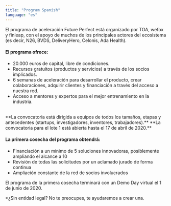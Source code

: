 ```yaml
---
title: "Program Spanish"
language: "es"
---
```


El programa de aceleración Future Perfect está organizado por TOA, wefox y finleap, con el apoyo de muchos de los principales actores del ecosistema (es decir, N26, BVDS, DeliveryHero, Celonis, Ada Health).

#### El programa ofrece:

- 20.000 euros de capital, libre de condiciones.
- Recursos gratuitos (productos y servicios) a través de los socios implicados.
- 6 semanas de aceleración para desarrollar el producto, crear colaboraciones, adquirir clientes y financiación a través del acceso a nuestra red.
- Acceso a mentores y expertos para el mejor entrenamiento en la industria.

<br />
**La convocatoria está dirigida a equipos de todos los tamaños, etapas y antecedentes (startups, investigadores, inventores, trabajadores).**
**La convocatoria para el lote 1 está abierta hasta el 17 de abril de 2020.**

#### La primera cosecha del programa obtendrá:

- Financiación a un mínimo de 5 soluciones innovadoras, posiblemente ampliando el alcance a 10
- Revisión de todas las solicitudes por un aclamado jurado de forma continua
- Ampliación constante de la red de socios involucrados

El programa de la primera cosecha terminará con un Demo Day virtual el 1 de junio de 2020.

\*¿Sin entidad legal? No te preocupes, te ayudaremos a crear una.
